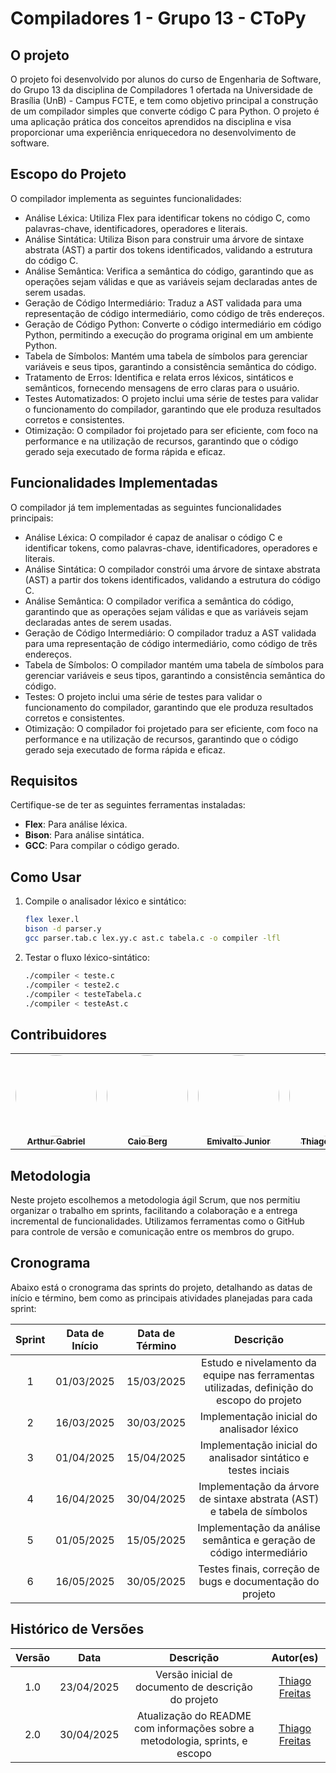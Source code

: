# Compiladores 1 - Grupo 13 - CToPy

## O projeto

O projeto foi desenvolvido por alunos do curso de Engenharia de Software, do Grupo 13 da disciplina de Compiladores 1 ofertada na Universidade de Brasília (UnB) - Campus FCTE, e tem como objetivo principal a construção de um compilador simples que converte código C para Python. O projeto é uma aplicação prática dos conceitos aprendidos na disciplina e visa proporcionar uma experiência enriquecedora no desenvolvimento de software.

## Escopo do Projeto
O compilador implementa as seguintes funcionalidades:
- Análise Léxica: Utiliza Flex para identificar tokens no código C, como palavras-chave, identificadores, operadores e literais.
- Análise Sintática: Utiliza Bison para construir uma árvore de sintaxe abstrata (AST) a partir dos tokens identificados, validando a estrutura do código C.
- Análise Semântica: Verifica a semântica do código, garantindo que as operações sejam válidas e que as variáveis sejam declaradas antes de serem usadas.
- Geração de Código Intermediário: Traduz a AST validada para uma representação de código intermediário, como código de três endereços.
- Geração de Código Python: Converte o código intermediário em código Python, permitindo a execução do programa original em um ambiente Python.
- Tabela de Símbolos: Mantém uma tabela de símbolos para gerenciar variáveis e seus tipos, garantindo a consistência semântica do código.
- Tratamento de Erros: Identifica e relata erros léxicos, sintáticos e semânticos, fornecendo mensagens de erro claras para o usuário.
- Testes Automatizados: O projeto inclui uma série de testes para validar o funcionamento do compilador, garantindo que ele produza resultados corretos e consistentes.
- Otimização: O compilador foi projetado para ser eficiente, com foco na performance e na utilização de recursos, garantindo que o código gerado seja executado de forma rápida e eficaz.

## Funcionalidades Implementadas
O compilador já tem implementadas as seguintes funcionalidades principais:

- Análise Léxica: O compilador é capaz de analisar o código C e identificar tokens, como palavras-chave, identificadores, operadores e literais.
- Análise Sintática: O compilador constrói uma árvore de sintaxe abstrata (AST) a partir dos tokens identificados, validando a estrutura do código C.
- Análise Semântica: O compilador verifica a semântica do código, garantindo que as operações sejam válidas e que as variáveis sejam declaradas antes de serem usadas.
- Geração de Código Intermediário: O compilador traduz a AST validada para uma representação de código intermediário, como código de três endereços.
- Tabela de Símbolos: O compilador mantém uma tabela de símbolos para gerenciar variáveis e seus tipos, garantindo a consistência semântica do código.
- Testes: O projeto inclui uma série de testes para validar o funcionamento do compilador, garantindo que ele produza resultados corretos e consistentes.
- Otimização: O compilador foi projetado para ser eficiente, com foco na performance e na utilização de recursos, garantindo que o código gerado seja executado de forma rápida e eficaz.

## Requisitos

Certifique-se de ter as seguintes ferramentas instaladas:

- **Flex**: Para análise léxica.
- **Bison**: Para análise sintática.
- **GCC**: Para compilar o código gerado.


## Como Usar

1. Compile o analisador léxico e sintático:
    ```bash
    flex lexer.l
    bison -d parser.y
    gcc parser.tab.c lex.yy.c ast.c tabela.c -o compiler -lfl
    ```

2. Testar o fluxo léxico-sintático:
    ```bash
    ./compiler < teste.c
    ./compiler < teste2.c
    ./compiler < testeTabela.c
    ./compiler < testeAst.c
    ```


## Contribuidores

<table>
  <tr>
    <td align="center"><a href="https://github.com/ArthurGabrieel"><img style="border-radius: 50%;" src="https://github.com/ArthurGabrieel.png" width="130px;" alt=""/><br /><sub><b>Arthur Gabriel</b></sub></a><br/></td>
    <td align="center"><a href="https://github.com/Caio-bergbjj"><img style="border-radius: 50%;" src="https://github.com/Caio-bergbjj.png" width="130px;" alt=""/><br /><sub><b>Caio Berg</b></sub></a><br/></td>
    <td align="center"><a href="https://github.com/EmivaltoJrr"><img style="border-radius: 50%;" src="https://github.com/EmivaltoJrr.png" width="130px;" alt=""/><br /><sub><b>Emivalto Junior</b></sub></a><br/></td>
    <td align="center"><a href="https://github.com/thiagorfreitas"><img style="border-radius: 50%;" src="https://github.com/thiagorfreitas.png" width="130px;" alt=""/><br /><sub><b>Thiago Freitas</b></sub></a><br/></td>
    <td align="center"><a href="https://github.com/Wengel-Rodrigues"><img style="border-radius: 50%;" src="https://github.com/Wengel-Rodrigues.png" width="130px;" alt=""/><br /><sub><b>Wengel Rodrigues</b></sub></a><br/></td>
    <td align="center"><a href="https://github.com/wesleysantos00"><img style="border-radius: 50%;" src="https://github.com/wesleysantos00.png" width="130px;" alt=""/><br /><sub><b>Wesley Santos</b></sub></a><br/></td>
  </tr>
</table>

## Metodologia

Neste projeto escolhemos a metodologia ágil Scrum, que nos permitiu organizar o trabalho em sprints, facilitando a colaboração e a entrega incremental de funcionalidades. Utilizamos ferramentas como o GitHub para controle de versão e comunicação entre os membros do grupo.

## Cronograma

Abaixo está o cronograma das sprints do projeto, detalhando as datas de início e término, bem como as principais atividades planejadas para cada sprint:

<center>

| Sprint | Data de Início | Data de Término | Descrição |
| :----: | :------------: | :-------------: | :-------: |
|   1    |   01/03/2025   |    15/03/2025   | Estudo e nivelamento da equipe nas ferramentas utilizadas, definição do escopo do projeto |
|   2    |   16/03/2025   |    30/03/2025   | Implementação inicial do analisador léxico |
|   3    |   01/04/2025   |    15/04/2025   | Implementação inicial do analisador sintático e testes inciais |
|   4    |   16/04/2025   |    30/04/2025   | Implementação da árvore de sintaxe abstrata (AST) e tabela de símbolos |
|   5    |   01/05/2025   |    15/05/2025   | Implementação da análise semântica e geração de código intermediário |
|   6    |   16/05/2025   |    30/05/2025   | Testes finais, correção de bugs e documentação do projeto |

</center>


## Histórico de Versões


<center>

| Versão |    Data    |                      Descrição                      |      Autor(es)      |
| :----: | :--------: | :-------------------------------------------------: | :-----------------: |
|  1.0   | 23/04/2025 | Versão inicial de documento de descrição do projeto | [Thiago Freitas](https://github.com/thiagorfreitas) |
|  2.0  | 30/04/2025 | Atualização do README com informações sobre a metodologia, sprints, e escopo | [Thiago Freitas](https://github.com/thiagorfreitas) |

</center>